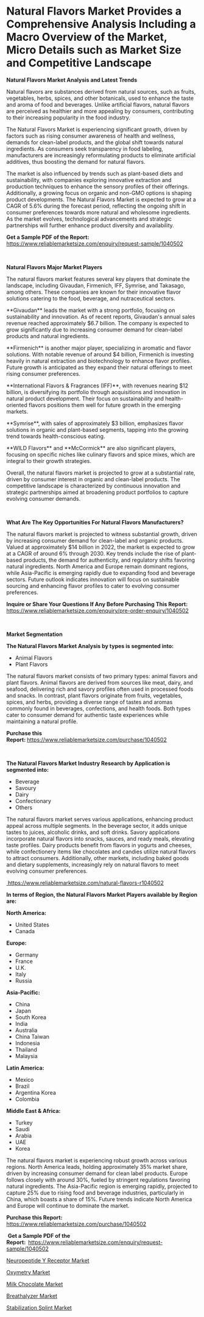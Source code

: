 <p><h1>Natural Flavors Market Provides a Comprehensive Analysis Including a Macro Overview of the Market, Micro Details such as Market Size and Competitive Landscape</h1></p><p><strong>Natural Flavors Market Analysis and Latest Trends</strong></p>
<p><p>Natural flavors are substances derived from natural sources, such as fruits, vegetables, herbs, spices, and other botanicals, used to enhance the taste and aroma of food and beverages. Unlike artificial flavors, natural flavors are perceived as healthier and more appealing by consumers, contributing to their increasing popularity in the food industry.</p><p>The Natural Flavors Market is experiencing significant growth, driven by factors such as rising consumer awareness of health and wellness, demands for clean-label products, and the global shift towards natural ingredients. As consumers seek transparency in food labeling, manufacturers are increasingly reformulating products to eliminate artificial additives, thus boosting the demand for natural flavors.</p><p>The market is also influenced by trends such as plant-based diets and sustainability, with companies exploring innovative extraction and production techniques to enhance the sensory profiles of their offerings. Additionally, a growing focus on organic and non-GMO options is shaping product developments. The Natural Flavors Market is expected to grow at a CAGR of 5.6% during the forecast period, reflecting the ongoing shift in consumer preferences towards more natural and wholesome ingredients. As the market evolves, technological advancements and strategic partnerships will further enhance product diversity and availability.</p></p>
<p><strong>Get a Sample PDF of the Report:&nbsp;</strong> <a href="https://www.reliablemarketsize.com/enquiry/request-sample/1040502?utm_campaign=2470&utm_medium=2&utm_source=Github&utm_content=ia&utm_term=07042025&utm_id=natural-flavors">https://www.reliablemarketsize.com/enquiry/request-sample/1040502</a></p>
<p>&nbsp;</p>
<p><strong>Natural Flavors Major Market Players</strong></p>
<p><p>The natural flavors market features several key players that dominate the landscape, including Givaudan, Firmenich, IFF, Symrise, and Takasago, among others. These companies are known for their innovative flavor solutions catering to the food, beverage, and nutraceutical sectors.</p><p>**Givaudan** leads the market with a strong portfolio, focusing on sustainability and innovation. As of recent reports, Givaudan's annual sales revenue reached approximately $6.7 billion. The company is expected to grow significantly due to increasing consumer demand for clean-label products and natural ingredients.</p><p>**Firmenich** is another major player, specializing in aromatic and flavor solutions. With notable revenue of around $4 billion, Firmenich is investing heavily in natural extraction and biotechnology to enhance flavor profiles. Future growth is anticipated as they expand their natural offerings to meet rising consumer preferences.</p><p>**International Flavors & Fragrances (IFF)**, with revenues nearing $12 billion, is diversifying its portfolio through acquisitions and innovation in natural product development. Their focus on sustainability and health-oriented flavors positions them well for future growth in the emerging markets.</p><p>**Symrise**, with sales of approximately $3 billion, emphasizes flavor solutions in organic and plant-based segments, tapping into the growing trend towards health-conscious eating.</p><p>**WILD Flavors** and **McCormick** are also significant players, focusing on specific niches like culinary flavors and spice mixes, which are integral to their growth strategies.</p><p>Overall, the natural flavors market is projected to grow at a substantial rate, driven by consumer interest in organic and clean-label products. The competitive landscape is characterized by continuous innovation and strategic partnerships aimed at broadening product portfolios to capture evolving consumer demands.</p></p>
<p>&nbsp;</p>
<p><strong>What Are The Key Opportunities For Natural Flavors Manufacturers?</strong></p>
<p><p>The natural flavors market is projected to witness substantial growth, driven by increasing consumer demand for clean-label and organic products. Valued at approximately $14 billion in 2022, the market is expected to grow at a CAGR of around 6% through 2030. Key trends include the rise of plant-based products, the demand for authenticity, and regulatory shifts favoring natural ingredients. North America and Europe remain dominant regions, while Asia-Pacific is emerging rapidly due to expanding food and beverage sectors. Future outlook indicates innovation will focus on sustainable sourcing and enhancing flavor profiles to cater to evolving consumer preferences.</p></p>
<p><strong>Inquire or Share Your Questions If Any Before Purchasing This Report:</strong> <a href="https://www.reliablemarketsize.com/enquiry/pre-order-enquiry/1040502?utm_campaign=2470&utm_medium=2&utm_source=Github&utm_content=ia&utm_term=07042025&utm_id=natural-flavors">https://www.reliablemarketsize.com/enquiry/pre-order-enquiry/1040502</a></p>
<p>&nbsp;</p>
<p><strong>Market Segmentation</strong></p>
<p><strong>The Natural Flavors Market Analysis by types is segmented into:</strong></p>
<p><ul><li>Animal Flavors</li><li>Plant Flavors</li></ul></p>
<p><p>The natural flavors market consists of two primary types: animal flavors and plant flavors. Animal flavors are derived from sources like meat, dairy, and seafood, delivering rich and savory profiles often used in processed foods and snacks. In contrast, plant flavors originate from fruits, vegetables, spices, and herbs, providing a diverse range of tastes and aromas commonly found in beverages, confections, and health foods. Both types cater to consumer demand for authentic taste experiences while maintaining a natural profile.</p></p>
<p><strong>Purchase this Report:&nbsp;</strong><a href="https://www.reliablemarketsize.com/purchase/1040502?utm_campaign=2470&utm_medium=2&utm_source=Github&utm_content=ia&utm_term=07042025&utm_id=natural-flavors">https://www.reliablemarketsize.com/purchase/1040502</a></p>
<p>&nbsp;</p>
<p><strong>The Natural Flavors Market Industry Research by Application is segmented into:</strong></p>
<p><ul><li>Beverage</li><li>Savoury</li><li>Dairy</li><li>Confectionary</li><li>Others</li></ul></p>
<p><p>The natural flavors market serves various applications, enhancing product appeal across multiple segments. In the beverage sector, it adds unique tastes to juices, alcoholic drinks, and soft drinks. Savory applications incorporate natural flavors into snacks, sauces, and ready meals, elevating taste profiles. Dairy products benefit from flavors in yogurts and cheeses, while confectionery items like chocolates and candies utilize natural flavors to attract consumers. Additionally, other markets, including baked goods and dietary supplements, increasingly rely on natural flavors to meet evolving consumer preferences.</p></p>
<p><a href="https://www.reliablemarketsize.com/natural-flavors-r1040502?utm_campaign=2470&utm_medium=2&utm_source=Github&utm_content=ia&utm_term=07042025&utm_id=natural-flavors">&nbsp;https://www.reliablemarketsize.com/natural-flavors-r1040502</a></p>
<p><strong>In terms of Region, the Natural Flavors Market Players available by Region are:</strong></p>
<p>
    <p> <strong> North America: </strong>
        <ul>
            <li>United States</li>
            <li>Canada</li>
        </ul>
        </p> 
    <p> <strong> Europe: </strong>
        <ul>
            <li>Germany</li>
            <li>France</li>
            <li>U.K.</li>
            <li>Italy</li>
            <li>Russia</li>
        </ul>
        </p> 
    <p> <strong> Asia-Pacific: </strong>
        <ul>
            <li>China</li>
            <li>Japan</li>
            <li>South Korea</li>
            <li>India</li>
            <li>Australia</li>
            <li>China Taiwan</li>
            <li>Indonesia</li>
            <li>Thailand</li>
            <li>Malaysia</li>
        </ul>
        </p> 
    <p> <strong> Latin America: </strong>
        <ul>
            <li>Mexico</li>
            <li>Brazil</li>
            <li>Argentina Korea</li>
            <li>Colombia</li>
        </ul>
        </p> 
    <p> <strong> Middle East & Africa: </strong>
        <ul>
            <li>Turkey</li>
            <li>Saudi</li>
            <li>Arabia</li>
            <li>UAE</li>
            <li>Korea</li>
        </ul>
    </p>
    </p>
<p><p>The natural flavors market is experiencing robust growth across various regions. North America leads, holding approximately 35% market share, driven by increasing consumer demand for clean label products. Europe follows closely with around 30%, fueled by stringent regulations favoring natural ingredients. The Asia-Pacific region is emerging rapidly, projected to capture 25% due to rising food and beverage industries, particularly in China, which boasts a share of 15%. Future trends indicate North America and Europe will continue to dominate the market.</p></p>
<p><strong>Purchase this Report: </strong><a href="https://www.reliablemarketsize.com/purchase/1040502?utm_campaign=2470&utm_medium=2&utm_source=Github&utm_content=ia&utm_term=07042025&utm_id=natural-flavors">https://www.reliablemarketsize.com/purchase/1040502</a></p>
<p>&nbsp;<strong>Get a Sample PDF of the Report:&nbsp;&nbsp;</strong><a href="https://www.reliablemarketsize.com/enquiry/request-sample/1040502?utm_campaign=2470&utm_medium=2&utm_source=Github&utm_content=ia&utm_term=07042025&utm_id=natural-flavors">https://www.reliablemarketsize.com/enquiry/request-sample/1040502</a></p>
<p><strong></strong></p>
<p><p><a href="https://github.com/fettycahow90/Market-Research-Report-List-1/blob/main/neuropeptide-y-receptor-market.md?utm_campaign=2470&utm_medium=2&utm_source=Github&utm_content=ia&utm_term=07042025&utm_id=natural-flavors">Neuropeptide Y Receptor Market</a></p><p><a href="https://www.linkedin.com/pulse/oxymetry-market-global-insights-regional-analysis-2025-2032-q9uuc?utm_campaign=2470&utm_medium=2&utm_source=Github&utm_content=ia&utm_term=07042025&utm_id=natural-flavors">Oxymetry Market</a></p><p><a href="https://github.com/piskofraisel/Market-Research-Report-List-1/blob/main/milk-chocolate-market.md?utm_campaign=2470&utm_medium=2&utm_source=Github&utm_content=ia&utm_term=07042025&utm_id=natural-flavors">Milk Chocolate Market</a></p><p><a href="https://www.linkedin.com/pulse/breathalyzer-market-analysis-anticipated-119-cagr-growth-dynamics-zdy6c?utm_campaign=2470&utm_medium=2&utm_source=Github&utm_content=ia&utm_term=07042025&utm_id=natural-flavors">Breathalyzer Market</a></p><p><a href="https://www.linkedin.com/pulse/strategic-market-insights-global-stabilization-splint-2025--uqtmc?utm_campaign=2470&utm_medium=2&utm_source=Github&utm_content=ia&utm_term=07042025&utm_id=natural-flavors">Stabilization Splint Market</a></p></p>